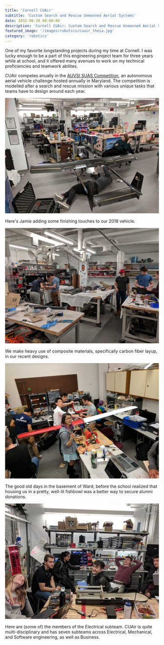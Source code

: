 ```yaml
---
title: 'Cornell CUAir'
subtitle: 'Custom Search and Rescue Unmanned Aerial Systems'
date: 2032-06-30 00:00:00
description: 'Cornell CUAir: Custom Search and Rescue Unmanned Aerial Systems'
featured_image: '/images/robotics/cuair_theia.jpg'
category: 'robotics'
---
```


One of my favorite longstanding projects during my time at Cornell. I was lucky enough to be a part of this engineering project team for three years while at school, and it offered many avenues to work on my technical proficiencies and teamwork abilites.

CUAir competes anually in the [AUVSI SUAS Competition](https://www.auvsi-suas.org/), an autonomous aerial vehicle challenge hosted annually in Maryland. The competition is modelled after a search and rescue mission with various unique tasks that teams have to design around each year.

![](/images/robotics/cuair_theia.jpg)

Here's Jamie adding some finishing touches to our 2018 vehicle.

![](/images/robotics/cuair_composites.jpg)

We make heavy use of composite materials, specifically carbon fiber layup, in our recent designs.

![](/images/robotics/cuair_old.jpg)

The good old days in the basement of Ward, before the school realized that housing us in a pretty, well-lit fishbowl was a better way to secure alumni donations.

![](/images/robotics/cuair_new_team.jpg)

Here are (some of) the members of the Electrical subteam. CUAir is quite multi-disciplinary and has seven subteams across Electrical, Mechanical, and Software engineering, as well as Business.